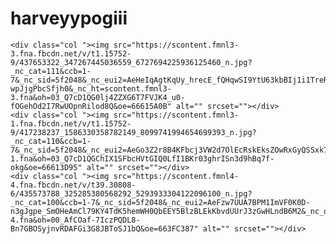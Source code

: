 # harveyypogiii
<!DOCTYPE html>
<html lang="en">
<head>
  <meta charset="UTF-8">
  <meta name="viewport" content="width=device-width, initial-scale=1.0">
  <title>Bootstrap 12 Column Grid Example</title>
  <link href="https://stackpath.bootstrapcdn.com/bootstrap/4.5.2/css/bootstrap.min.css" rel="stylesheet">
  <style>
    .custom-grid {
      background-color: #fd041d;
      border: 1px solid #fb031c;
      padding: 20px;
    }
    img{
      max-width: 100%;
      max-height: 100%;
    }
    .row{
            border: 5px solid rgb(244, 2, 2);
            color: rgb(248, 4, 4);
        }
        .col-12{
            border: 5px solid rgb(238, 7, 7);
            display: flex;
            justify-content: center;
            align-items: center;
        }
        .col-3{
            border: 5px solid rgb(249, 3, 3);
            display: flex;
            justify-content: center;
            align-items: center;
        }
        .col-9{
           border: 5px solid rgb(253, 4, 4);
           display: flex;
           justify-content: center;
           align-items: center;
        }
  </style>
</head>
<body>
  

<div class="container-fluid">
    

    
    
    <div class="col "><img src="https://scontent.fmnl3-3.fna.fbcdn.net/v/t1.15752-9/437653322_347267445036559_6727694225936125460_n.jpg?_nc_cat=111&ccb=1-7&_nc_sid=5f2048&_nc_eui2=AeHeIqAgtKqUy_hrecE_fQHqwSI9YtU63kbBIj1i1TreRiAihsF__WcP4Bl2fBY_r7Myiz91g7Xt5vxn_x2__l1n&_nc_ohc=1VGQC4HYEnYQ7kNvgGxZRzz&_nc_oc=Adg4AwQVqmtvttRUG6OhRbwtogZ9c7dxhmJM3tEjTUmd0PLPDqCHq-wpJjgPbcSfjh0&_nc_ht=scontent.fmnl3-3.fna&oh=03_Q7cD1QG0lj4ZZXG6T7FVJK4_u0-fOGehOd2I7RwUOpnRilod8Q&oe=66615A0B" alt="" srcset=""></div>
    <div class="col "><img src="https://scontent.fmnl3-1.fna.fbcdn.net/v/t1.15752-9/417238237_1586330358782149_8099741994654699393_n.jpg?_nc_cat=110&ccb=1-7&_nc_sid=5f2048&_nc_eui2=AeGo3Z2r8B4KFbcj3VW2d7OlEcRskEksZOwRxGyQSSxk7LRhxRqSbx0RRs_B3W2pfnjY7xeAcpgmYBGZVD7tzNP0&_nc_ohc=nHqidYDgQWIQ7kNvgFAfxMY&_nc_ht=scontent.fmnl3-1.fna&oh=03_Q7cD1QGChIX1SFbcHVtGIQ0LfI1BKr03ghrISn3d9hBq7f-okg&oe=66613D95" alt="" srcset=""></div>
    <div class="col "><img src="https://scontent.fmnl4-4.fna.fbcdn.net/v/t39.30808-6/435573788_325285380568292_5293933304122096100_n.jpg?_nc_cat=100&ccb=1-7&_nc_sid=5f2048&_nc_eui2=AeFzw7UUA7BPM1ImVF0K0D-n3gJgpe_SmOHeAmCl79KY4TdK5hemWH0QbEEY5BlzBLEkKbvdUUrJ3zGwHLndB6M2&_nc_ohc=iOouDeJ4XXEQ7kNvgGbBS9b&_nc_ht=scontent.fmnl4-4.fna&oh=00_AfCOaf-7IczPQDL8-Bn7GBOSyjnvRDAFGi3G8JBToSJ1bQ&oe=663FC387" alt="" srcset=""></div>

  </div>
  </div>
</div>

</body>
</html>
